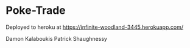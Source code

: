 # Poke-Trade

Deployed to heroku at https://infinite-woodland-3445.herokuapp.com/

Damon Kalaboukis
Patrick Shaughnessy
